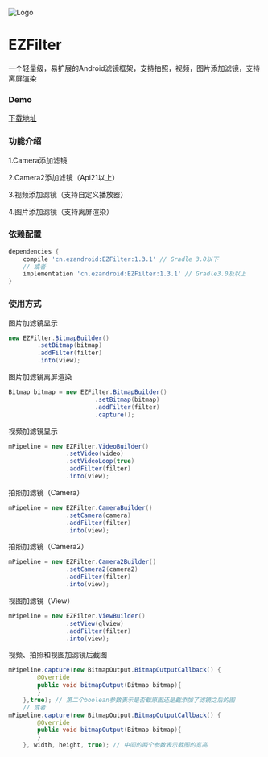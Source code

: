 ![Logo](https://raw.githubusercontent.com/uestccokey/EZFilter/master/logo.png)
# EZFilter
一个轻量级，易扩展的Android滤镜框架，支持拍照，视频，图片添加滤镜，支持离屏渲染

### Demo

[下载地址](https://raw.githubusercontent.com/uestccokey/EZFilter/master/demo.apk)

### 功能介绍

1.Camera添加滤镜

2.Camera2添加滤镜（Api21以上）

3.视频添加滤镜（支持自定义播放器）

4.图片添加滤镜（支持离屏渲染）

### 依赖配置

``` gradle
dependencies {
    compile 'cn.ezandroid:EZFilter:1.3.1' // Gradle 3.0以下
    // 或者
    implementation 'cn.ezandroid:EZFilter:1.3.1' // Gradle3.0及以上
}
```

### 使用方式

图片加滤镜显示

``` java
new EZFilter.BitmapBuilder()
        .setBitmap(bitmap)
        .addFilter(filter)
        .into(view);
```
图片加滤镜离屏渲染

``` java
Bitmap bitmap = new EZFilter.BitmapBuilder()
                        .setBitmap(bitmap)
                        .addFilter(filter)
                        .capture();

```

视频加滤镜显示

``` java
mPipeline = new EZFilter.VideoBuilder()
                .setVideo(video)
                .setVideoLoop(true)
                .addFilter(filter)
                .into(view);
```

拍照加滤镜（Camera）

``` java
mPipeline = new EZFilter.CameraBuilder()
                .setCamera(camera)
                .addFilter(filter)
                .into(view);
```

拍照加滤镜（Camera2）

``` java
mPipeline = new EZFilter.Camera2Builder()
                .setCamera2(camera2)
                .addFilter(filter)
                .into(view);
```

视图加滤镜（View）

``` java
mPipeline = new EZFilter.ViewBuilder()
                .setView(glview)
                .addFilter(filter)
                .into(view);
```

视频、拍照和视图加滤镜后截图

``` java
mPipeline.capture(new BitmapOutput.BitmapOutputCallback() {
        @Override
        public void bitmapOutput(Bitmap bitmap){
        }
    },true); // 第二个boolean参数表示是否截原图还是截添加了滤镜之后的图
    // 或者
mPipeline.capture(new BitmapOutput.BitmapOutputCallback() {
        @Override
        public void bitmapOutput(Bitmap bitmap){
        }
    }, width, height, true); // 中间的两个参数表示截图的宽高
```

